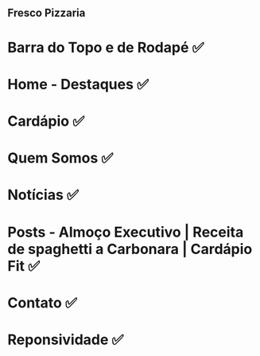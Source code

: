 ## Fresco Pizzaria ##

# Barra do Topo e de Rodapé ✅

# Home - Destaques ✅

# Cardápio ✅

# Quem Somos ✅

# Notícias ✅

# Posts - Almoço Executivo | Receita de spaghetti a Carbonara | Cardápio Fit ✅

# Contato ✅

# Reponsividade ✅